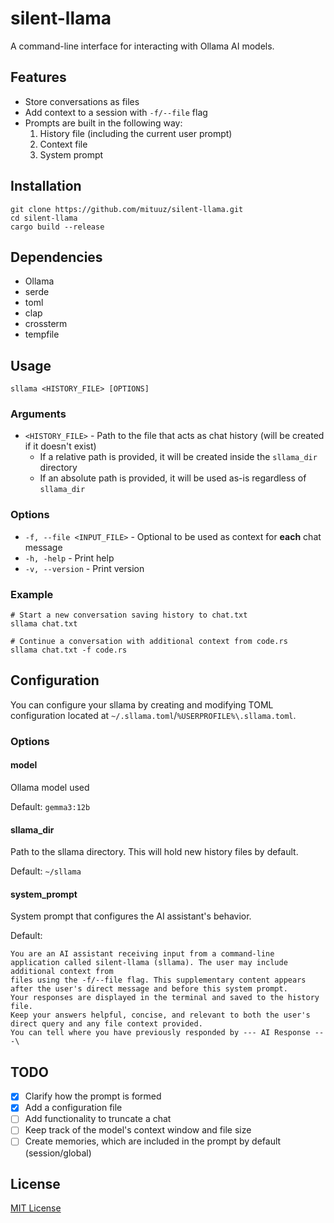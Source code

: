 # silent-llama
A command-line interface for interacting with Ollama AI models.

## Features
- Store conversations as files
- Add context to a session with `-f/--file` flag
- Prompts are built in the following way:
  1. History file (including the current user prompt)
  2. Context file
  3. System prompt

## Installation
```shell
git clone https://github.com/mituuz/silent-llama.git
cd silent-llama
cargo build --release
```

## Dependencies
- Ollama
- serde
- toml
- clap
- crossterm
- tempfile

## Usage
```shell
sllama <HISTORY_FILE> [OPTIONS]
```

### Arguments
- `<HISTORY_FILE>` - Path to the file that acts as chat history (will be created if it doesn't exist)
  - If a relative path is provided, it will be created inside the `sllama_dir` directory
  - If an absolute path is provided, it will be used as-is regardless of `sllama_dir`

### Options
- `-f, --file <INPUT_FILE>` - Optional to be used as context for **each** chat message
- `-h, -help` - Print help
- `-v, --version` - Print version

### Example
```shell
# Start a new conversation saving history to chat.txt
sllama chat.txt

# Continue a conversation with additional context from code.rs
sllama chat.txt -f code.rs
```

## Configuration
You can configure your sllama by creating and modifying TOML configuration located at `~/.sllama.toml`/`%USERPROFILE%\.sllama.toml`.

### Options

#### model
Ollama model used

Default: `gemma3:12b`

#### sllama_dir
Path to the sllama directory. This will hold new history files by default.

Default: `~/sllama`

#### system_prompt
System prompt that configures the AI assistant's behavior.

Default:
```
You are an AI assistant receiving input from a command-line
application called silent-llama (sllama). The user may include additional context from
files using the -f/--file flag. This supplementary content appears after the user's direct message and before this system prompt.
Your responses are displayed in the terminal and saved to the history file.
Keep your answers helpful, concise, and relevant to both the user's direct query and any file context provided.
You can tell where you have previously responded by --- AI Response ---\
```

## TODO
- [x] Clarify how the prompt is formed
- [x] Add a configuration file
- [ ] Add functionality to truncate a chat
- [ ] Keep track of the model's context window and file size
- [ ] Create memories, which are included in the prompt by default (session/global)

## License
[MIT License](LICENSE)

